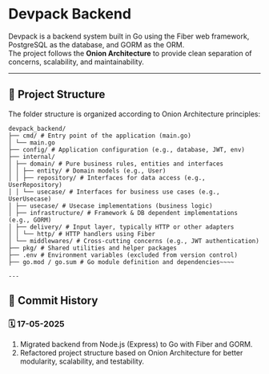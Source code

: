 # Devpack Backend

Devpack is a backend system built in Go using the Fiber web framework, PostgreSQL as the database, and GORM as the ORM.  
The project follows the **Onion Architecture** to provide clean separation of concerns, scalability, and maintainability.

---

## 📁 Project Structure

The folder structure is organized according to Onion Architecture principles:

~~~~
devpack_backend/
├── cmd/ # Entry point of the application (main.go)
│ └── main.go
├── config/ # Application configuration (e.g., database, JWT, env)
├── internal/
│ ├── domain/ # Pure business rules, entities and interfaces
│ │ ├── entity/ # Domain models (e.g., User)
│ │ ├── repository/ # Interfaces for data access (e.g., UserRepository)
│ │ └── usecase/ # Interfaces for business use cases (e.g., UserUsecase)
│ ├── usecase/ # Usecase implementations (business logic)
│ ├── infrastructure/ # Framework & DB dependent implementations (e.g., GORM)
│ ├── delivery/ # Input layer, typically HTTP or other adapters
│ │ └── http/ # HTTP handlers using Fiber
│ └── middlewares/ # Cross-cutting concerns (e.g., JWT authentication)
├── pkg/ # Shared utilities and helper packages
├── .env # Environment variables (excluded from version control)
├── go.mod / go.sum # Go module definition and dependencies~~~~

---
~~~~
## 📘 Commit History

### 🗓️ 17-05-2025

1. Migrated backend from Node.js (Express) to Go with Fiber and GORM.
2. Refactored project structure based on Onion Architecture for better modularity, scalability, and testability.
